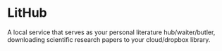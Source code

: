 # LitHub
A local service that serves as your personal literature hub/waiter/butler, downloading scientific research papers to your cloud/dropbox library.
